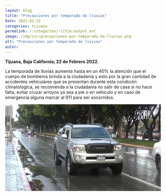 ```yaml
---
layout: blog
title: "Precauciones por temporada de lluvias"
Date: 2022-02-22
categories: tijuana
permalink: /:categories/:title:output_ext
image: /img/cnr/precauciones-por-temporada-de-lluvias.png
alt: "Precauciones por temporada de lluvias"
autor:
---
```


**Tijuana, Baja California; 22 de Febrero 2022.** 

La temporada de lluvias aumenta hasta en un 40% la atención que el cuerpo de bomberos brinda a la ciudadanía y esto por la gran cantidad de accidentes vehiculares que se presentan durante esta condición climatológica, se recomienda a la ciudadanía no salir de casa si no hace falta, evitar cruzar arroyos ya sea a pie o en vehículo y en caso de emergencia alguna marcar al 911 para ser socorridos.

<div id="carouselExampleSlidesOnly" class="carousel slide" data-ride="carousel">
  <div class="carousel-inner">
    <div class="carousel-item active">
       <img class="d-block w-100" src="/img/cnr/precauciones-por-temporada-de-lluvias.png" loading="lazy"  alt="Precauciones por temporada de lluvias">
    </div>
  </div>
</div>